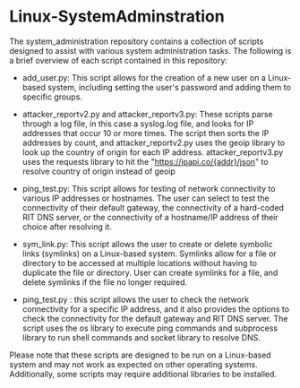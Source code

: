 # Linux-SystemAdminstration

The system_administration repository contains a collection of scripts designed to assist with various system administration tasks. The following is a brief overview of each script contained in this repository:

* add_user.py: This script allows for the creation of a new user on a Linux-based system, including setting the user's password and adding them to specific groups.

* attacker_reportv2.py and attacker_reportv3.py: These scripts parse through a log file, in this case a syslog.log file, and looks for IP addresses that occur 10 or more times. The script then sorts the IP addresses by count, and attacker_reportv2.py uses the geoip library to look up the country of origin for each IP address. attacker_reportv3.py uses the requests library to hit the "https://ipapi.co/{addr}/json" to resolve country of origin instead of geoip

* ping_test.py: This script allows for testing of network connectivity to various IP addresses or hostnames. The user can select to test the connectivity of their default gateway, the connectivity of a hard-coded RIT DNS server, or the connectivity of a hostname/IP address of their choice after resolving it.

* sym_link.py: This script allows the user to create or delete symbolic links (symlinks) on a Linux-based system. Symlinks allow for a file or directory to be accessed at multiple locations without having to duplicate the file or directory. User can create symlinks for a file, and delete symlinks if the file no longer required.

* ping_test.py : this script allows the user to check the network connectivity for a specific IP address, and it also provides the options to check the connectivity for the default gateway and RIT DNS server. The script uses the os library to execute ping commands and subprocess library to run shell commands and socket library to resolve DNS.

Please note that these scripts are designed to be run on a Linux-based system and may not work as expected on other operating systems. Additionally, some scripts may require additional libraries to be installed.
